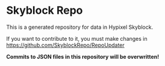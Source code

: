 # Skyblock Repo

This is a generated repository for data in Hypixel Skyblock.

If you want to contribute to it, you must make changes in https://github.com/SkyblockRepo/RepoUpdater

**Commits to JSON files in this repository will be overwritten!**
